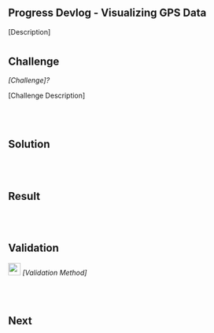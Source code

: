 ## **Progress Devlog - Visualizing GPS Data**

[Description]
#

## Challenge
*[Challenge]?*

[Challenge Description]

<br><br>

## Solution


<br><br>

## Result


<br><br>

## Validation


<img src="" width="25px" /> *[Validation Method]*

<br><br>

## Next